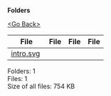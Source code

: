 **Folders**

[&lt;Go Back&gt;](../right.html)

<table><thead><tr class="header"><th><strong>File</strong></th><th><strong>File</strong></th><th><strong>File</strong></th><th><strong>File</strong></th></tr></thead><tbody><tr class="odd"><td><a href="intro.svg">intro.svg</a> </td><td></td><td></td><td></td></tr></tbody></table>

Folders: 1  
Files: 1  
Size of all files: 754 KB
